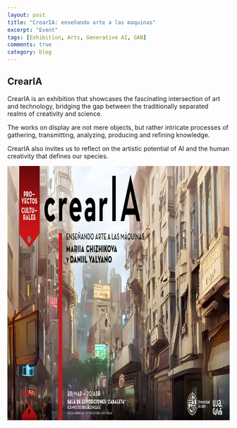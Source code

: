 ```yaml
---
layout: post
title: "CrearIA: enseñando arte a las maquinas"
excerpt: "Event"
tags: [Exhibition, Arts, Generative AI, GAN]
comments: true
category: blog
---
```


## CrearIA
CrearIA is an exhibition that showcases the fascinating intersection of art and technology, bridging the gap between the traditionally separated realms of creativity and science.

The works on display are not mere objects, but rather intricate processes of gathering, transmitting, analyzing, producing and refining knowledge.

CrearIA also invites us to reflect on the artistic potential of AI and the human creativity that defines our species.


<img src="https://github.com/bj0rndan/bj0rndan.github.io/blob/84b876bba8f023248fcf4f00f03c3ac9a361ccad/images/UJA.C%20pc%20crearIA%20-%20pantallaH%20%5Baf%5D.jpg" width = 1024 height = 576> </p>
